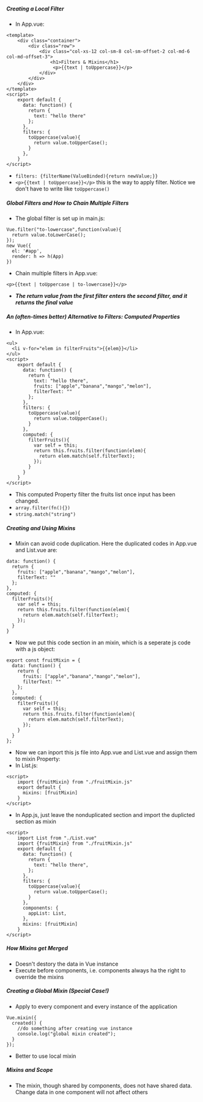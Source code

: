 ##### Creating a Local Filter
- In App.vue:

```
<template>
    <div class="container">
        <div class="row">
            <div class="col-xs-12 col-sm-8 col-sm-offset-2 col-md-6 col-md-offset-3">
                <h1>Filters & Mixins</h1>
                 <p>{{text | toUppercase}}</p>
            </div>
        </div>
    </div>
</template>
<script>
    export default {
      data: function() {
        return {
          text: "hello there"
        };
      },
      filters: {
        toUppercase(value){
          return value.toUpperCase();
        }
      },
    }
</script>
```
- `filters: {filterName(ValueBinded){return newValue;}}`
- `<p>{{text | toUppercase}}</p>` this is the way to apply filter. Notice we don't have to write like `toUppercase()`

##### Global Filters and How to Chain Multiple Filters
- The global filter is set up in main.js:

```
Vue.filter("to-lowercase",function(value){
  return value.toLowerCase();
});
new Vue({
  el: '#app',
  render: h => h(App)
})
```
- Chain multiple filters in App.vue:

```
<p>{{text | toUppercase | to-lowercase}}</p>
```
- ***The return value from the first filter enters the second filter, and it returns the final value***

##### An (often-times better) Alternative to Filters: Computed Properties
- In App.vue:

```
<ul>
  <li v-for="elem in filterFruits">{{elem}}</li>
</ul>
<script>
    export default {
      data: function() {
        return {
          text: "hello there",
          fruits: ["apple","banana","mango","melon"],
          filterText: ""
        };
      },
      filters: {
        toUppercase(value){
          return value.toUpperCase();
        }
      },
      computed: {
        filterFruits(){
          var self = this;
          return this.fruits.filter(function(elem){
            return elem.match(self.filterText);
          });
        }
      }
    }
</script>
```
- This computed Property filter the fruits list once input has been changed.
- `array.filter(fn(){})`
- `string.match("string")`

##### Creating and Using Mixins
- Mixin can avoid code duplication. Here the duplicated codes in App.vue and List.vue are:

```
data: function() {
  return {
    fruits: ["apple","banana","mango","melon"],
    filterText: ""
  };
},
computed: {
  filterFruits(){
    var self = this;
    return this.fruits.filter(function(elem){
      return elem.match(self.filterText);
    });
  }
}
```
- Now we put this code section in an mixin, which is a seperate js code with a js object:

```
export const fruitMixin = {
  data: function() {
    return {
      fruits: ["apple","banana","mango","melon"],
      filterText: ""
    };
  },
  computed: {
    filterFruits(){
      var self = this;
      return this.fruits.filter(function(elem){
        return elem.match(self.filterText);
      });
    }
  }
};
```
- Now we can inport this js file into App.vue and List.vue and assign them to mixin Property:
- In List.js:

```
<script>
    import {fruitMixin} from "./fruitMixin.js"
    export default {
      mixins: [fruitMixin]
    }
</script>
```
- In App.js, just leave the nonduplicated section and import the duplicted section as mixin

```
<script>
    import List from "./List.vue"
    import {fruitMixin} from "./fruitMixin.js"
    export default {
      data: function() {
        return {
          text: "hello there",
        };
      },
      filters: {
        toUppercase(value){
          return value.toUpperCase();
        }
      },
      components: {
        appList: List,
      },
      mixins: [fruitMixin]
    }
</script>
```

##### How Mixins get Merged
- Doesn't destory the data in Vue instance
- Execute before components, i.e. components always ha the right to override the mixins

##### Creating a Global Mixin (Special Case!)
- Apply to every component and every instance of the application

```
Vue.mixin({
  created() {
    //do something after creating vue instance
    console.log("global mixin created");
  }
});
```
- Better to use local mixin

##### Mixins and Scope
- The mixin, though shared by components, does not have shared data. Change data in one component will not affect others

